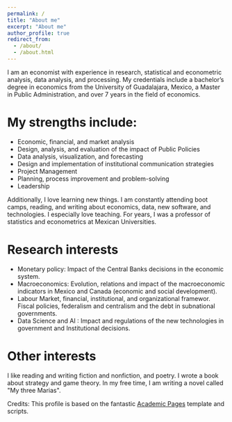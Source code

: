```yaml
---
permalink: /
title: "About me"
excerpt: "About me"
author_profile: true
redirect_from: 
  - /about/
  - /about.html
---
```


I am an economist with experience in research, statistical and econometric analysis, data analysis, and processing. My credentials include a bachelor’s degree in economics from the University of Guadalajara, Mexico, a Master in Public Administration, and over 7 years in the field of economics.

# My strengths include:

- Economic, financial, and market analysis
- Design, analysis, and evaluation of the impact of Public Policies
- Data analysis, visualization, and forecasting
- Design and implementation of institutional communication strategies
- Project Management
- Planning, process improvement and problem-solving
- Leadership

Additionally, I love learning new things. I am constantly attending boot camps, reading, and writing about economics, data, new software, and technologies. I especially love teaching. For years, I was a professor of statistics and econometrics at Mexican Universities. 

# Research interests

- Monetary policy: Impact of the Central Banks decisions in the economic system.
- Macroeconomics: Evolution, relations and impact of the macroeconomic indicators in Mexico and Canada (economic and social development).
- Labour Market, financial, institutional, and organizational framewor. Fiscal policies, federalism and centralism and the debt in subnational governments.
- Data Science and AI : Impact and regulations of the new technologies in government and Institutional decisions.

# Other interests

I like reading and writing fiction and nonfiction, and poetry. I wrote a book about strategy and game theory. In my free time, I am writing a novel called "My three Marias". 


Credits: This profile is based on the fantastic [Academic Pages](https://academicpages.github.io) template and scripts.
